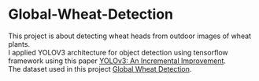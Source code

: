# Global-Wheat-Detection
This project is about detecting wheat heads from outdoor images of wheat plants.<br>
I applied YOLOV3 architecture for object detection using tensorflow framework using this paper [YOLOv3: An Incremental Improvement](https://pjreddie.com/media/files/papers/YOLOv3.pdf).<br>
The dataset used in this project [Global Wheat Detection](https://www.kaggle.com/competitions/global-wheat-detection).<br>
